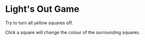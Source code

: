 # Light's Out Game

Try to turn all yellow squares off.

Click a square will change the colour of the surrounding squares.
